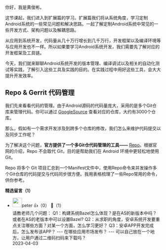 你好，我是黄俊彬。

这节课起，我们进入到扩展篇的学习。扩展篇我们将从系统角度，学习定制Android系统的一些常见问题和解决思路。一起了解定制Android系统中常见的一些开发方式、架构问题以及解耦思路。

从应用到系统开发，代码量从几十万行增长到几千万行，开发框架以及编译环境等与应用开发也不一样。所以如果要学习Android系统开发，我们需要先了解对应的开发框架及工具链。

今天，我们就来聊聊Android系统开发的版本管理、编译调试以及相关的自动化测试等实践，了解引入这些工具及实践的目的。在实践过程中用好这些工具，会大大提升开发效率。

## Repo &amp; Gerrit 代码管理

我们先来看看代码的管理。由于Android源码的代码量庞大，采用的是多个Git仓库来管理代码。你可以通过 [GoogleSource](https://android.googlesource.com/?format=HTML) 查看对应的仓库，大约有3000个仓库。

那么，假如有一个需求开发涉及到跨多个仓库的修改，我们怎么来维护代码提交以及同步工作呢？

为了解决这个问题，**官方提供了一个多Git仓代码管理的工具——** [Repo](https://gerrit.googlesource.com/git-repo/+/refs/heads/master/README.md)。根据官网的介绍，Repo 不会取代 Git，目的是帮助我们在 Android 环境中更轻松地使用 Git。

Repo 将多个 Git 项目汇总到一个Manifest文件中，使用Repo命令来并发操作多个Git仓库的代码提交与代码同步很方便。我用表格梳理了一些Repo常用的命令，供你参考。
<div><strong>精选留言（1）</strong></div><ul>
<li><img src="https://static001.geekbang.org/account/avatar/00/10/25/87/f3a69d1b.jpg" width="30px"><span>peter</span> 👍（0） 💬（1）<div>请教老师几个问题：
Q1：构建系统Bazel怎么体现？是在AS的新版本中吗？或者在AS的老版本中可以设置Bazel?
Q2：从求职的角度，安卓系统开发要重点关注哪些方面？对某一个方面，怎么学习更好？
Q3：安卓APP开发完成后，怎么发布该APP？
--- 在哪些应用市场发布？
--- 可以自己放在一个地方，让用户通过二维码扫码来下载吗？</div>2023-04-03</li><br/>
</ul>